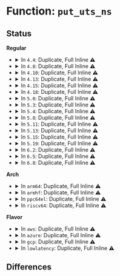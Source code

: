 # Function: <code>put_uts_ns</code>

## Status
<b>Regular</b>
<ul>
<li>
<details>
<summary>In <code>4.4</code>: Duplicate, Full Inline ⚠️</summary>

**Collision:** Static Duplication

**Inline:** Full

**Transformation:** False

**Instances:**

```
In kernel/nsproxy.c (ffffffff810a1011)
Location: include/linux/utsname.h:41
Inline: True
Inline callers:
  - kernel/nsproxy.c:create_new_namespaces
  - kernel/nsproxy.c:free_nsproxy
```
```
In kernel/utsname.c (ffffffff8111dbc5)
Location: include/linux/utsname.h:41
Inline: True
Inline callers:
  - kernel/utsname.c:utsns_put
  - kernel/utsname.c:utsns_install
  - kernel/utsname.c:copy_utsname
```
</details>
</li>
<li>
<details>
<summary>In <code>4.8</code>: Duplicate, Full Inline ⚠️</summary>

**Collision:** Static Duplication

**Inline:** Full

**Transformation:** False

**Instances:**

```
In kernel/nsproxy.c (ffffffff810a4856)
Location: include/linux/utsname.h:41
Inline: True
Inline callers:
  - kernel/nsproxy.c:free_nsproxy
  - kernel/nsproxy.c:create_new_namespaces
```
```
In kernel/utsname.c (ffffffff81125b27)
Location: include/linux/utsname.h:41
Inline: True
Inline callers:
  - kernel/utsname.c:utsns_install
  - kernel/utsname.c:utsns_put
  - kernel/utsname.c:copy_utsname
```
</details>
</li>
<li>
<details>
<summary>In <code>4.10</code>: Duplicate, Full Inline ⚠️</summary>

**Collision:** Static Duplication

**Inline:** Full

**Transformation:** False

**Instances:**

```
In kernel/nsproxy.c (ffffffff810aa4b6)
Location: include/linux/utsname.h:42
Inline: True
Inline callers:
  - kernel/nsproxy.c:free_nsproxy
  - kernel/nsproxy.c:create_new_namespaces
```
```
In kernel/utsname.c (ffffffff8112f537)
Location: include/linux/utsname.h:42
Inline: True
Inline callers:
  - kernel/utsname.c:utsns_install
  - kernel/utsname.c:utsns_put
  - kernel/utsname.c:copy_utsname
```
</details>
</li>
<li>
<details>
<summary>In <code>4.13</code>: Duplicate, Full Inline ⚠️</summary>

**Collision:** Static Duplication

**Inline:** Full

**Transformation:** False

**Instances:**

```
In kernel/nsproxy.c (ffffffff810a7034)
Location: include/linux/utsname.h:42
Inline: True
Inline callers:
  - kernel/nsproxy.c:free_nsproxy
  - kernel/nsproxy.c:create_new_namespaces
```
```
In kernel/utsname.c (ffffffff81130d39)
Location: include/linux/utsname.h:42
Inline: True
Inline callers:
  - kernel/utsname.c:utsns_install
  - kernel/utsname.c:utsns_put
  - kernel/utsname.c:copy_utsname
```
</details>
</li>
<li>
<details>
<summary>In <code>4.15</code>: Duplicate, Full Inline ⚠️</summary>

**Collision:** Static Duplication

**Inline:** Full

**Transformation:** False

**Instances:**

```
In kernel/nsproxy.c (ffffffff810ad7b4)
Location: include/linux/utsname.h:43
Inline: True
Inline callers:
  - kernel/nsproxy.c:free_nsproxy
  - kernel/nsproxy.c:create_new_namespaces
```
```
In kernel/utsname.c (ffffffff8113dc8f)
Location: include/linux/utsname.h:43
Inline: True
Inline callers:
  - kernel/utsname.c:utsns_install
  - kernel/utsname.c:utsns_put
  - kernel/utsname.c:copy_utsname
```
</details>
</li>
<li>
<details>
<summary>In <code>4.18</code>: Duplicate, Full Inline ⚠️</summary>

**Collision:** Static Duplication

**Inline:** Full

**Transformation:** False

**Instances:**

```
In kernel/nsproxy.c (ffffffff810b4514)
Location: include/linux/utsname.h:43
Inline: True
Inline callers:
  - kernel/nsproxy.c:free_nsproxy
  - kernel/nsproxy.c:create_new_namespaces
```
```
In kernel/utsname.c (ffffffff8114c62f)
Location: include/linux/utsname.h:43
Inline: True
Inline callers:
  - kernel/utsname.c:utsns_install
  - kernel/utsname.c:utsns_put
  - kernel/utsname.c:copy_utsname
```
</details>
</li>
<li>
<details>
<summary>In <code>5.0</code>: Duplicate, Full Inline ⚠️</summary>

**Collision:** Static Duplication

**Inline:** Full

**Transformation:** False

**Instances:**

```
In kernel/nsproxy.c (ffffffff810bd664)
Location: include/linux/utsname.h:43
Inline: True
Inline callers:
  - kernel/nsproxy.c:free_nsproxy
  - kernel/nsproxy.c:create_new_namespaces
```
```
In kernel/utsname.c (ffffffff8115924f)
Location: include/linux/utsname.h:43
Inline: True
Inline callers:
  - kernel/utsname.c:utsns_install
  - kernel/utsname.c:utsns_put
  - kernel/utsname.c:copy_utsname
```
</details>
</li>
<li>
<details>
<summary>In <code>5.3</code>: Duplicate, Full Inline ⚠️</summary>

**Collision:** Static Duplication

**Inline:** Full

**Transformation:** False

**Instances:**

```
In kernel/nsproxy.c (ffffffff810c36b6)
Location: include/linux/utsname.h:43
Inline: True
Inline callers:
  - kernel/nsproxy.c:free_nsproxy
  - kernel/nsproxy.c:create_new_namespaces
```
```
In kernel/utsname.c (ffffffff8116598f)
Location: include/linux/utsname.h:43
Inline: True
Inline callers:
  - kernel/utsname.c:utsns_install
  - kernel/utsname.c:utsns_put
  - kernel/utsname.c:copy_utsname
```
</details>
</li>
<li>
<details>
<summary>In <code>5.4</code>: Duplicate, Full Inline ⚠️</summary>

**Collision:** Static Duplication

**Inline:** Full

**Transformation:** False

**Instances:**

```
In kernel/nsproxy.c (ffffffff810cc7c6)
Location: include/linux/utsname.h:43
Inline: True
Inline callers:
  - kernel/nsproxy.c:free_nsproxy
  - kernel/nsproxy.c:create_new_namespaces
```
```
In kernel/utsname.c (ffffffff8117184f)
Location: include/linux/utsname.h:43
Inline: True
Inline callers:
  - kernel/utsname.c:utsns_install
  - kernel/utsname.c:utsns_put
  - kernel/utsname.c:copy_utsname
```
</details>
</li>
<li>
<details>
<summary>In <code>5.8</code>: Duplicate, Full Inline ⚠️</summary>

**Collision:** Static Duplication

**Inline:** Full

**Transformation:** False

**Instances:**

```
In kernel/nsproxy.c (ffffffff810d5d46)
Location: include/linux/utsname.h:43
Inline: True
Inline callers:
  - kernel/nsproxy.c:free_nsproxy
  - kernel/nsproxy.c:create_new_namespaces
```
```
In kernel/utsname.c (ffffffff81183638)
Location: include/linux/utsname.h:43
Inline: True
Inline callers:
  - kernel/utsname.c:utsns_install
  - kernel/utsname.c:utsns_put
  - kernel/utsname.c:copy_utsname
```
</details>
</li>
<li>
<details>
<summary>In <code>5.11</code>: Duplicate, Full Inline ⚠️</summary>

**Collision:** Static Duplication

**Inline:** Full

**Transformation:** False

**Instances:**

```
In kernel/nsproxy.c (ffffffff810d0916)
Location: include/linux/utsname.h:41
Inline: True
Inline callers:
  - kernel/nsproxy.c:free_nsproxy
  - kernel/nsproxy.c:create_new_namespaces
```
```
In kernel/utsname.c (ffffffff8118056e)
Location: include/linux/utsname.h:41
Inline: True
Inline callers:
  - kernel/utsname.c:utsns_install
  - kernel/utsname.c:utsns_put
  - kernel/utsname.c:copy_utsname
```
</details>
</li>
<li>
<details>
<summary>In <code>5.13</code>: Duplicate, Full Inline ⚠️</summary>

**Collision:** Static Duplication

**Inline:** Full

**Transformation:** False

**Instances:**

```
In kernel/nsproxy.c (ffffffff810d24f6)
Location: include/linux/utsname.h:41
Inline: True
Inline callers:
  - kernel/nsproxy.c:free_nsproxy
  - kernel/nsproxy.c:create_new_namespaces
```
```
In kernel/utsname.c (ffffffff811815ce)
Location: include/linux/utsname.h:41
Inline: True
Inline callers:
  - kernel/utsname.c:utsns_install
  - kernel/utsname.c:utsns_put
  - kernel/utsname.c:copy_utsname
```
</details>
</li>
<li>
<details>
<summary>In <code>5.15</code>: Duplicate, Full Inline ⚠️</summary>

**Collision:** Static Duplication

**Inline:** Full

**Transformation:** False

**Instances:**

```
In kernel/nsproxy.c (ffffffff810e5636)
Location: include/linux/utsname.h:41
Inline: True
Inline callers:
  - kernel/nsproxy.c:free_nsproxy
  - kernel/nsproxy.c:create_new_namespaces
```
```
In kernel/utsname.c (ffffffff811a953e)
Location: include/linux/utsname.h:41
Inline: True
Inline callers:
  - kernel/utsname.c:utsns_install
  - kernel/utsname.c:utsns_put
  - kernel/utsname.c:copy_utsname
```
</details>
</li>
<li>
<details>
<summary>In <code>5.19</code>: Duplicate, Full Inline ⚠️</summary>

**Collision:** Static Duplication

**Inline:** Full

**Transformation:** False

**Instances:**

```
In kernel/nsproxy.c (ffffffff810ff444)
Location: include/linux/utsname.h:41
Inline: True
Inline callers:
  - kernel/nsproxy.c:free_nsproxy
  - kernel/nsproxy.c:create_new_namespaces
```
```
In kernel/utsname.c (ffffffff811da882)
Location: include/linux/utsname.h:41
Inline: True
Inline callers:
  - kernel/utsname.c:utsns_install
  - kernel/utsname.c:utsns_put
  - kernel/utsname.c:copy_utsname
```
</details>
</li>
<li>
<details>
<summary>In <code>6.2</code>: Duplicate, Full Inline ⚠️</summary>

**Collision:** Static Duplication

**Inline:** Full

**Transformation:** False

**Instances:**

```
In kernel/nsproxy.c (ffffffff81124164)
Location: include/linux/utsname.h:42
Inline: True
Inline callers:
  - kernel/nsproxy.c:free_nsproxy
  - kernel/nsproxy.c:create_new_namespaces
```
```
In kernel/utsname.c (ffffffff8121fe92)
Location: include/linux/utsname.h:42
Inline: True
Inline callers:
  - kernel/utsname.c:utsns_install
  - kernel/utsname.c:utsns_put
  - kernel/utsname.c:copy_utsname
```
</details>
</li>
<li>
<details>
<summary>In <code>6.5</code>: Duplicate, Full Inline ⚠️</summary>

**Collision:** Static Duplication

**Inline:** Full

**Transformation:** False

**Instances:**

```
In kernel/nsproxy.c (ffffffff81131464)
Location: include/linux/utsname.h:42
Inline: True
Inline callers:
  - kernel/nsproxy.c:free_nsproxy
  - kernel/nsproxy.c:create_new_namespaces
```
```
In kernel/utsname.c (ffffffff81236082)
Location: include/linux/utsname.h:42
Inline: True
Inline callers:
  - kernel/utsname.c:utsns_install
  - kernel/utsname.c:utsns_put
  - kernel/utsname.c:copy_utsname
```
</details>
</li>
<li>
<details>
<summary>In <code>6.8</code>: Duplicate, Full Inline ⚠️</summary>

**Collision:** Static Duplication

**Inline:** Full

**Transformation:** False

**Instances:**

```
In kernel/nsproxy.c (ffffffff8113c1f4)
Location: include/linux/utsname.h:42
Inline: True
Inline callers:
  - kernel/nsproxy.c:free_nsproxy
  - kernel/nsproxy.c:create_new_namespaces
```
```
In kernel/utsname.c (ffffffff8124fd02)
Location: include/linux/utsname.h:42
Inline: True
Inline callers:
  - kernel/utsname.c:utsns_install
  - kernel/utsname.c:utsns_put
  - kernel/utsname.c:copy_utsname
```
</details>
</li>
</ul>
<b>Arch</b>
<ul>
<li>
<details>
<summary>In <code>arm64</code>: Duplicate, Full Inline ⚠️</summary>

**Collision:** Static Duplication

**Inline:** Full

**Transformation:** False

**Instances:**

```
In kernel/nsproxy.c (ffff80001012b50c)
Location: include/linux/utsname.h:43
Inline: True
Inline callers:
  - kernel/nsproxy.c:free_nsproxy
  - kernel/nsproxy.c:create_new_namespaces
```
```
In kernel/utsname.c (ffff8000101e5464)
Location: include/linux/utsname.h:43
Inline: True
Inline callers:
  - kernel/utsname.c:utsns_install
  - kernel/utsname.c:utsns_put
  - kernel/utsname.c:copy_utsname
```
</details>
</li>
<li>
<details>
<summary>In <code>armhf</code>: Duplicate, Full Inline ⚠️</summary>

**Collision:** Static Duplication

**Inline:** Full

**Transformation:** False

**Instances:**

```
In kernel/nsproxy.c (c037bab0)
Location: include/linux/utsname.h:43
Inline: True
Inline callers:
  - kernel/nsproxy.c:free_nsproxy
  - kernel/nsproxy.c:create_new_namespaces
```
```
In kernel/utsname.c (c0425ce0)
Location: include/linux/utsname.h:43
Inline: True
Inline callers:
  - kernel/utsname.c:utsns_install
  - kernel/utsname.c:utsns_put
  - kernel/utsname.c:copy_utsname
```
</details>
</li>
<li>
<details>
<summary>In <code>ppc64el</code>: Duplicate, Full Inline ⚠️</summary>

**Collision:** Static Duplication

**Inline:** Full

**Transformation:** False

**Instances:**

```
In kernel/nsproxy.c (c000000000173f94)
Location: include/linux/utsname.h:43
Inline: True
Inline callers:
  - kernel/nsproxy.c:free_nsproxy
  - kernel/nsproxy.c:create_new_namespaces
```
```
In kernel/utsname.c (c0000000002558bc)
Location: include/linux/utsname.h:43
Inline: True
Inline callers:
  - kernel/utsname.c:utsns_install
  - kernel/utsname.c:utsns_put
  - kernel/utsname.c:copy_utsname
```
</details>
</li>
<li>
<details>
<summary>In <code>riscv64</code>: Duplicate, Full Inline ⚠️</summary>

**Collision:** Static Duplication

**Inline:** Full

**Transformation:** False

**Instances:**

```
In kernel/nsproxy.c (ffffffe0000e033e)
Location: include/linux/utsname.h:43
Inline: True
Inline callers:
  - kernel/nsproxy.c:free_nsproxy
  - kernel/nsproxy.c:create_new_namespaces
```
```
In kernel/utsname.c (ffffffe00015aef8)
Location: include/linux/utsname.h:43
Inline: True
Inline callers:
  - kernel/utsname.c:utsns_install
  - kernel/utsname.c:utsns_put
  - kernel/utsname.c:copy_utsname
```
</details>
</li>
</ul>
<b>Flavor</b>
<ul>
<li>
<details>
<summary>In <code>aws</code>: Duplicate, Full Inline ⚠️</summary>

**Collision:** Static Duplication

**Inline:** Full

**Transformation:** False

**Instances:**

```
In kernel/nsproxy.c (ffffffff810c6b46)
Location: include/linux/utsname.h:43
Inline: True
Inline callers:
  - kernel/nsproxy.c:free_nsproxy
  - kernel/nsproxy.c:create_new_namespaces
```
```
In kernel/utsname.c (ffffffff81169e6f)
Location: include/linux/utsname.h:43
Inline: True
Inline callers:
  - kernel/utsname.c:utsns_install
  - kernel/utsname.c:utsns_put
  - kernel/utsname.c:copy_utsname
```
</details>
</li>
<li>
<details>
<summary>In <code>azure</code>: Duplicate, Full Inline ⚠️</summary>

**Collision:** Static Duplication

**Inline:** Full

**Transformation:** False

**Instances:**

```
In kernel/nsproxy.c (ffffffff810b5366)
Location: include/linux/utsname.h:43
Inline: True
Inline callers:
  - kernel/nsproxy.c:free_nsproxy
  - kernel/nsproxy.c:create_new_namespaces
```
```
In kernel/utsname.c (ffffffff8115d06f)
Location: include/linux/utsname.h:43
Inline: True
Inline callers:
  - kernel/utsname.c:utsns_install
  - kernel/utsname.c:utsns_put
  - kernel/utsname.c:copy_utsname
```
</details>
</li>
<li>
<details>
<summary>In <code>gcp</code>: Duplicate, Full Inline ⚠️</summary>

**Collision:** Static Duplication

**Inline:** Full

**Transformation:** False

**Instances:**

```
In kernel/nsproxy.c (ffffffff810c6096)
Location: include/linux/utsname.h:43
Inline: True
Inline callers:
  - kernel/nsproxy.c:free_nsproxy
  - kernel/nsproxy.c:create_new_namespaces
```
```
In kernel/utsname.c (ffffffff81167c3f)
Location: include/linux/utsname.h:43
Inline: True
Inline callers:
  - kernel/utsname.c:utsns_install
  - kernel/utsname.c:utsns_put
  - kernel/utsname.c:copy_utsname
```
</details>
</li>
<li>
<details>
<summary>In <code>lowlatency</code>: Duplicate, Full Inline ⚠️</summary>

**Collision:** Static Duplication

**Inline:** Full

**Transformation:** False

**Instances:**

```
In kernel/nsproxy.c (ffffffff810ce4e6)
Location: include/linux/utsname.h:43
Inline: True
Inline callers:
  - kernel/nsproxy.c:free_nsproxy
  - kernel/nsproxy.c:create_new_namespaces
```
```
In kernel/utsname.c (ffffffff8117531f)
Location: include/linux/utsname.h:43
Inline: True
Inline callers:
  - kernel/utsname.c:utsns_install
  - kernel/utsname.c:utsns_put
  - kernel/utsname.c:copy_utsname
```
</details>
</li>
</ul>

## Differences
